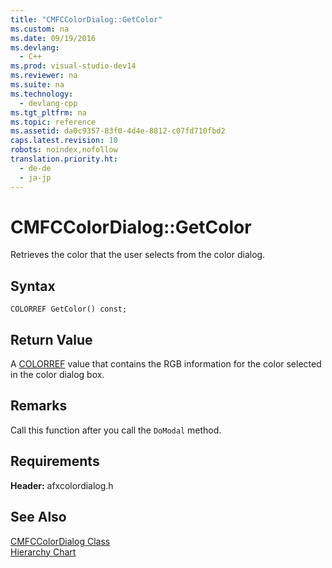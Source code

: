 ```yaml
---
title: "CMFCColorDialog::GetColor"
ms.custom: na
ms.date: 09/19/2016
ms.devlang: 
  - C++
ms.prod: visual-studio-dev14
ms.reviewer: na
ms.suite: na
ms.technology: 
  - devlang-cpp
ms.tgt_pltfrm: na
ms.topic: reference
ms.assetid: da0c9357-83f0-4d4e-8812-c07fd710fbd2
caps.latest.revision: 10
robots: noindex,nofollow
translation.priority.ht: 
  - de-de
  - ja-jp
---
```

# CMFCColorDialog::GetColor
Retrieves the color that the user selects from the color dialog.  
  
## Syntax  
  
```  
COLORREF GetColor() const;  
```  
  
## Return Value  
 A [COLORREF](http://msdn.microsoft.com/library/windows/desktop/dd183449) value that contains the RGB information for the color selected in the color dialog box.  
  
## Remarks  
 Call this function after you call the `DoModal` method.  
  
## Requirements  
 **Header:** afxcolordialog.h  
  
## See Also  
 [CMFCColorDialog Class](../vs140/CMFCColorDialog-Class.md)   
 [Hierarchy Chart](../vs140/Hierarchy-Chart.md)
